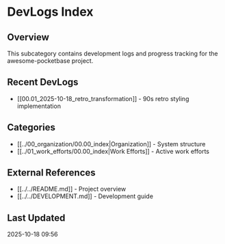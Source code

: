 # DevLogs Index

## Overview
This subcategory contains development logs and progress tracking for the awesome-pocketbase project.

## Recent DevLogs
- [[00.01_2025-10-18_retro_transformation]] - 90s retro styling implementation

## Categories
- [[../00_organization/00.00_index|Organization]] - System structure
- [[../01_work_efforts/00.00_index|Work Efforts]] - Active work efforts

## External References
- [[../../README.md]] - Project overview
- [[../../DEVELOPMENT.md]] - Development guide

## Last Updated
2025-10-18 09:56

